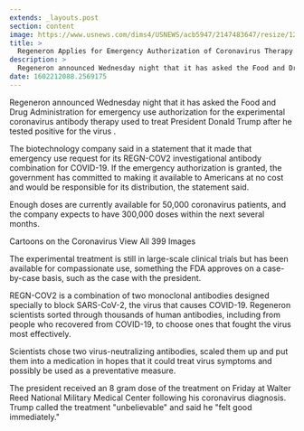 ```yaml
--- 
extends: _layouts.post 
section: content 
image: https://www.usnews.com/dims4/USNEWS/acb5947/2147483647/resize/1200x%3E/quality/85/?url=http%3A%2F%2Fmedia.beam.usnews.com%2Fec%2F6f%2Fe03d0523437bb429cee2d72e5f7f%2F201008-regeneron-editorial.jpg 
title: > 
  Regeneron Applies for Emergency Authorization of Coronavirus Therapy Used to Treat Trump 
description: > 
  Regeneron announced Wednesday night that it has asked the Food and Drug Administration for emergency use authorization for the experimental coronavirus antibody therapy used to treat President Donald Trump after he tested positive for the virus .The biotechnology company said in a statement that it made that emergency use request for its REGN-COV2 investigational antibody combination for COVID-19.Enough doses are currently available for 50,000 coronavirus patients, and the company expects to have 300,000 doses within the next several months.REGN-COV2 is a combination of two monoclonal antibodies designed specially to block SARS-CoV-2, the virus that causes COVID-19.Scientists chose two virus-neutralizing antibodies, scaled them up and put them into a medication in hopes that it could treat virus symptoms and possibly be used as a preventative measure. 
date: 1602212088.2569175 
--- 
```

Regeneron announced Wednesday night that it has asked the Food and Drug Administration for emergency use authorization for the experimental coronavirus antibody therapy used to treat President Donald Trump after he tested positive for the virus .

The biotechnology company said in a statement that it made that emergency use request for its REGN-COV2 investigational antibody combination for COVID-19. If the emergency authorization is granted, the government has committed to making it available to Americans at no cost and would be responsible for its distribution, the statement said.

Enough doses are currently available for 50,000 coronavirus patients, and the company expects to have 300,000 doses within the next several months.

Cartoons on the Coronavirus View All 399 Images

The experimental treatment is still in large-scale clinical trials but has been available for compassionate use, something the FDA approves on a case-by-case basis, such as the case with the president.

REGN-COV2 is a combination of two monoclonal antibodies designed specially to block SARS-CoV-2, the virus that causes COVID-19. Regeneron scientists sorted through thousands of human antibodies, including from people who recovered from COVID-19, to choose ones that fought the virus most effectively.

Scientists chose two virus-neutralizing antibodies, scaled them up and put them into a medication in hopes that it could treat virus symptoms and possibly be used as a preventative measure.

The president received an 8 gram dose of the treatment on Friday at Walter Reed National Military Medical Center following his coronavirus diagnosis. Trump called the treatment "unbelievable" and said he "felt good immediately."